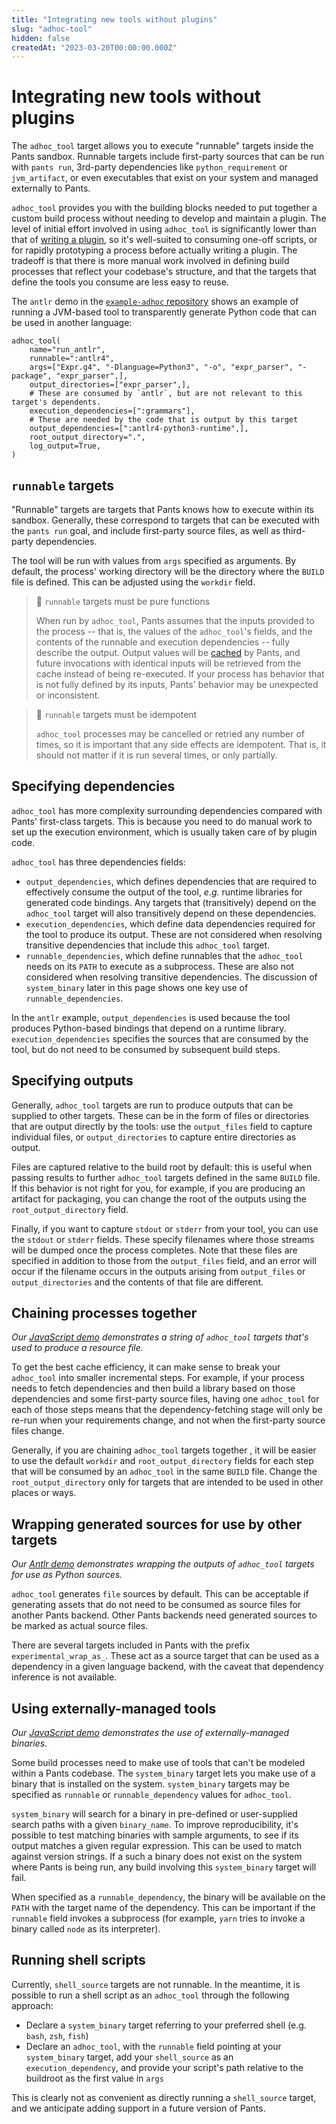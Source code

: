 ```yaml
---
title: "Integrating new tools without plugins"
slug: "adhoc-tool"
hidden: false
createdAt: "2023-03-20T00:00:00.000Z"
---
```


# Integrating new tools without plugins

The `adhoc_tool` target allows you to execute "runnable" targets inside the Pants sandbox. Runnable targets include first-party sources that can be run with `pants run`, 3rd-party dependencies like `python_requirement` or `jvm_artifact`, or even executables that exist on your system and managed externally to Pants.

`adhoc_tool` provides you with the building blocks needed to put together a custom build process without needing to develop and maintain a plugin. The level of initial effort involved in using `adhoc_tool` is significantly lower than that of [writing a plugin](doc:plugins-overview), so it's well-suited to consuming one-off scripts, or for rapidly prototyping a process before actually writing a plugin. The tradeoff is that there is more manual work involved in defining build processes that reflect your codebase's structure, and that the targets that define the tools you consume are less easy to reuse.

The `antlr` demo in the [`example-adhoc` repository](https://github.org/pantsbuild/example-adhoc) shows an example of running a JVM-based tool to transparently generate Python code that can be used in another language:

```
adhoc_tool(
    name="run_antlr",
    runnable=":antlr4",
    args=["Expr.g4", "-Dlanguage=Python3", "-o", "expr_parser", "-package", "expr_parser",],
    output_directories=["expr_parser",],
    # These are consumed by `antlr`, but are not relevant to this target's dependents.
    execution_dependencies=[":grammars"],
    # These are needed by the code that is output by this target
    output_dependencies=[":antlr4-python3-runtime",],
    root_output_directory=".",
    log_output=True,
)
```

## `runnable` targets

"Runnable" targets are targets that Pants knows how to execute within its sandbox. Generally, these correspond to targets that can be executed with the `pants run` goal, and include first-party source files, as well as third-party dependencies.

The tool will be run with values from `args` specified as arguments. By default, the process' working directory will be the directory where the `BUILD` file is defined. This can be adjusted using the `workdir` field.

> 🚧 `runnable` targets must be pure functions
> 
> When run by `adhoc_tool`, Pants assumes that the inputs provided to the process -- that is, the values of the `adhoc_tool`'s fields, and the contents of the runnable and execution dependencies -- fully describe the output. Output values will be [cached](doc:how-does-pants-work#caching) by Pants, and future invocations with identical inputs will be retrieved from the cache instead of being re-executed. If your process has behavior that is not fully defined by its inputs, Pants' behavior may be unexpected or inconsistent.

> 🚧 `runnable` targets must be idempotent
> 
> `adhoc_tool` processes may be cancelled or retried any number of times, so it is important that any side effects are idempotent. That is, it should not matter if it is run several times, or only partially.


## Specifying dependencies

`adhoc_tool` has more complexity surrounding dependencies compared with Pants' first-class targets. This is because you need to do manual work to set up the execution environment, which is usually taken care of by plugin code.

`adhoc_tool` has three dependencies fields:

* `output_dependencies`, which defines dependencies that are required to effectively consume the output of the tool, _e.g._ runtime libraries for generated code bindings. Any targets that (transitively) depend on the `adhoc_tool` target will also transitively depend on these dependencies.
* `execution_dependencies`, which define data dependencies required for the tool to produce its output. These are not considered when resolving transitive dependencies that include this `adhoc_tool` target.
* `runnable_dependencies`, which define runnables that the `adhoc_tool` needs on its `PATH` to execute as a subprocess. These are also not considered when resolving transitive dependencies. The discussion of `system_binary` later in this page shows one key use of `runnable_dependencies`.

In the `antlr` example, `output_dependencies` is used because the tool produces Python-based bindings that depend on a runtime library. `execution_dependencies` specifies the sources that are consumed by the tool, but do not need to be consumed by subsequent build steps.


## Specifying outputs

Generally, `adhoc_tool` targets are run to produce outputs that can be supplied to other targets. These can be in the form of files or directories that are output directly by the tools: use the `output_files` field to capture individual files, or `output_directories` to capture entire directories as output. 

Files are captured relative to the build root by default: this is useful when passing results to further `adhoc_tool` targets defined in the same `BUILD` file. If this behavior is not right for you, for example, if you are producing an artifact for packaging, you can change the root of the outputs using the `root_output_directory` field.

Finally, if you want to capture `stdout` or `stderr` from your tool, you can use the `stdout` or `stderr` fields. These specify filenames where those streams will be dumped once the process completes. Note that these files are specified in addition to those from the `output_files` field, and an error will occur if the filename occurs in the outputs arising from `output_files` or `output_directories` and the contents of that file are different.


## Chaining processes together

_Our [JavaScript demo](https://github.com/pantsbuild/example-adhoc/tree/main/javascript) demonstrates a string of `adhoc_tool` targets that's used to produce a resource file._

To get the best cache efficiency, it can make sense to break your `adhoc_tool` into smaller incremental steps. For example, if your process needs to fetch dependencies and then build a library based on those dependencies and some first-party source files, having one `adhoc_tool` for each of those steps means that the dependency-fetching stage will only be re-run when your requirements change, and not when the first-party source files change.

Generally, if you are chaining `adhoc_tool` targets together , it will be easier to use the default `workdir` and `root_output_directory` fields for each step that will be consumed by an `adhoc_tool` in the same `BUILD` file. Change the `root_output_directory` only for targets that are intended to be used in other places or ways.


## Wrapping generated sources for use by other targets

_Our [Antlr demo](https://github.com/pantsbuild/example-adhoc/tree/main/antlr) demonstrates wrapping the outputs of `adhoc_tool` targets for use as Python sources._

`adhoc_tool` generates `file` sources by default. This can be acceptable if generating assets that do not need to be consumed as source files for another Pants backend. Other Pants backends need generated sources to be marked as actual source files.

There are several targets included in Pants with the prefix `experimental_wrap_as_`. These act as a source target that can be used as a dependency in a given language backend, with the caveat that dependency inference is not available.


## Using externally-managed tools

_Our [JavaScript demo](https://github.com/pantsbuild/example-adhoc/tree/main/javascript) demonstrates the use of externally-managed binaries._

Some build processes need to make use of tools that can't be modeled within a Pants codebase. The `system_binary` target lets you make use of a binary that is installed on the system. `system_binary` targets may be specified as `runnable` or `runnable_dependency` values for `adhoc_tool`.

`system_binary` will search for a binary in pre-defined or user-supplied search paths with a given `binary_name`. To improve reproducibility, it's possible to test matching binaries with sample arguments, to see if its output matches a given regular expression. This can be used to match against version strings. If a such a binary does not exist on the system where Pants is being run, any build involving this `system_binary` target will fail.

When specified as a `runnable_dependency`, the binary will be available on the `PATH` with the target name of the dependency. This can be important if the `runnable` field invokes a subprocess (for example, `yarn` tries to invoke a binary called `node` as its interpreter).


## Running shell scripts

Currently, `shell_source` targets are not runnable. In the meantime, it is possible to run a shell script as an `adhoc_tool` through the following approach:

* Declare a `system_binary` target referring to your preferred shell (e.g. `bash`, `zsh`, `fish`)
* Declare an `adhoc_tool`, with the `runnable` field pointing at your `system_binary` target, add your `shell_source` as an `execution_dependency`, and provide your script's path relative to the buildroot as the first value in `args`

This is clearly not as convenient as directly running a `shell_source` target, and we anticipate adding support in a future version of Pants.
